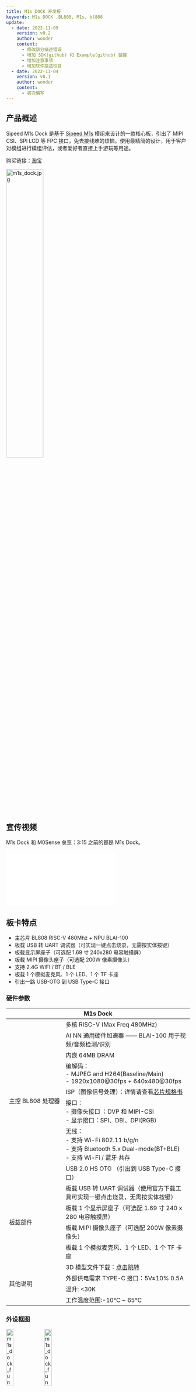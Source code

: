 ```yaml
---
title: M1s DOCK 开发板
keywords: M1s DOCK ,BL808, M1s, bl808
update:
  - date: 2022-11-09
    version: v0.2
    author: wonder
    content:
      - 修改部分描述错误
      - 增加 SDK(github) 和 Example(github) 链接
      - 增加注意事项
      - 增加软件描述栏目
  - date: 2022-11-04
    version: v0.1
    author: wonder
    content:
      - 初次编写
---
```


## 产品概述

Sipeed M1s Dock 是基于 [Sipeed M1s](./m1s_module.md) 模组来设计的一款核心板，引出了 MIPI CSI、SPI LCD 等 FPC 接口，免去接线难的烦恼。使用最精简的设计，用于客户对模组进行模组评估，或者爱好者直接上手游玩等用途。

购买链接：[淘宝](https://item.taobao.com/item.htm?id=691108452443)

<td><img alt="m1s_dock.jpg" src="./assets/m1s_dock/m1s_dock.jpg" width="45%"></td>

## 宣传视频

M1s Dock 和 M0Sense 总览：3:15 之前的都是 M1s Dock。

<iframe src="//player.bilibili.com/player.html?aid=559937139&bvid=BV1De4y117sP&cid=887814913&page=1" scrolling="no" border="0" frameborder="no" framespacing="0" allowfullscreen="true"> </iframe>

## 板卡特点

- 主芯片 BL808 RISC-V 480Mhz + NPU BLAI-100
- 板载 USB 转 UART 调试器（可实现一键点击烧录，无需按实体按键）
- 板载显示屏座子（可选配 1.69 寸 240x280 电容触摸屏）
- 板载 MIPI 摄像头座子（可选配 200W 像素摄像头）
- 支持 2.4G WIFI / BT / BLE
- 板载 1 个模拟麦克风、1 个 LED、1 个 TF 卡座
- 引出一路 USB-OTG 到 USB Type-C 接口

### 硬件参数

<table>
    <thead>
        <tr>
            <th colspan = "2" > M1s Dock </th>   
        </tr>
    </thead>
    <tbody>
    <tr>    
        <td rowspan="9" style="white-space:nowrap">主控 BL808 处理器</td>
    </tr>
    <tr>
        <td>多核 RISC-V (Max Freq 480MHz)</td>
    </tr>
    <tr>
        <td>AI NN 通用硬件加速器 —— BLAI-100 用于视频/音频检测/识别</td>
    </tr>
    <tr>
        <td>内嵌 64MB DRAM</td>
    </tr>
    <tr>
        <td>编解码：<br>- MJPEG and H264(Baseline/Main)<br>- 1920x1080@30fps + 640x480@30fps
        </td>
    </tr>
    <tr>
        <td>ISP（图像信号处理）：详情请查看<a href="https://dl.sipeed.com/shareURL/MAIX/M1s/M1s/6_Chip_Manual">芯片规格书</a></td>
    </tr>
    <tr>
        <td>接口：<br>- 摄像头接口 ：DVP 和 MIPI-CSI<br>- 显示接口：SPI、DBI、DPI(RGB)</td>
    </tr>
    <tr>
        <td>无线：<br>- 支持 Wi-Fi 802.11 b/g/n<br>- 支持 Bluetooth 5.x Dual-mode(BT+BLE)<br>- 支持 Wi-Fi / 蓝牙 共存</td>
    </tr>
    <tr>
      <td>USB 2.0 HS OTG （引出到 USB Type-C 接口）</td>
    </tr>
    <tr>    
        <td rowspan="5" style="white-space:nowrap"> 板载部件 </td>
    </tr>
    <tr>
        <td>板载 USB 转 UART 调试器（使用官方下载工具可实现一键点击烧录，无需按实体按键）</td>
    </tr>
    <tr>
        <td>板载 1 个显示屏座子（可选配 1.69 寸 240 x 280 电容触摸屏）</td>
    </tr>
    <tr>
        <td>板载 MIPI 摄像头座子（可选配 200W 像素摄像头）</td>
    </tr>
    <tr>
        <td>板载 1 个模拟麦克风、1 个 LED、1 个 TF 卡座 </td>
    </tr>
    <tr>    
        <td rowspan="5" style="white-space:nowrap"> 其他说明 </td>
    </tr>
    <tr>
      <td>
        3D 模型文件下载：<a href="https://dl.sipeed.com/shareURL/MAIX/M1s/M1s_Dock/5_3D_file">点击跳转</a>
      </td>
    </tr>
    <tr>
        <td>外部供电需求 TYPE-C 接口：5V±10% 0.5A</td>
    </tr>
    <tr>
        <td>温升: &lt;30K</td>
    </tr>
    <tr>
        <td>工作温度范围:-10℃ ~ 65℃</td>
    </tr>
    </tbody>    
</table>

### 外设框图

<img alt="m1s_dock_function_block_top" src="./assets/m1s_dock/m1s_dock_function_block_top.jpg"  width=20%>
<img alt="m1s_dock_function_block_top" src="./assets/m1s_dock/m1s_dock_function_block_top.jpg"  width=20%>

### 尺寸图

<img alt="m1s_dock_size" src="./assets/m1s_dock/m1s_dock_size.png" width=45%>

### 引脚图

<img alt="m1s_doc_pin_map" src="./assets/m1s_dock/m1s_doc_pin_map.png" width=45%>

## 产品对比

| 项目    | Maix Bit                 | ESP32 cam                     | M1s Dock                                  |
| :------ | :----------------------- | :---------------------------- | :---------------------------------------- |
| 处理器  | K210                     | ESP32                         | M1s(BL808)                                |
| 摄像头  | 0.3MP DVP GC0328         | 2MP DVP OV2640 with flash LED | 2MP MIPI OV2685(two-side) with flash LED  |
| 显示屏  | 2.4 inch 320x240         |                               | 1.68 inch 280x240 带电容触摸              |
| 音频    | I2S MEMS MIC             |                               | Analog MEMS MIC + LineOut                 |
| SD 卡槽 | SPI 模式                 | SPI 模式                      | · SDHC 模式 <br>· JTAG 模式               |
| 按键    | Reset <br> Boot          | Reset                         | · Reset <br>· Boot <br>· User x 2         |
| USB     | USB to Serial x 1        |                               | · USB to Dual Serial x 1 <br>· USB OTG HS |
| 其他    |                          |                               | 4P x 1.25mm 连接器（串口）                |
| 引脚    | 2 x 18 pins,可用于面包板 | 2 x 8 pins                    | 2 x 16 pins,可用于面包板                  |
| JTAG    |                          |                               | 可选 TF2JTAG                              |
| 外壳    |                          |                               | 可选                                      |
| 尺寸    | 25 x 53 mm               | 27 x 41 mm                    | 27 x 55 mm                                |

## 软件描述

<table>
    <thead>
        <tr>
            <th colspan = "2" > M1s Dock </th>   
        </tr>
    </thead>
    <tbody>
        <tr>
          <td>OS</td>
          <td>· 完备支持 FreeRTOS<br>· 基础支持 Linux</td>
        </tr>
        <tr>
          <td>开发方式</td>
          <td>· 原生 C SDK<br>· MaixHAL C 模块<br>· pikascript python 脚本</td>
        </tr>
        <tr>
          <td>固件下载</td>
          <td>· 串口下载<br>· 虚拟磁盘拖拽式更新</td>
        </tr>
        <tr>
          <td>AI 推理框架</td>
          <td>· 支持原生 SDK 的 BLAI 加速推理引擎<br>· 支持通用 TinyMaix 推理引擎</td>
        </tr>
        <tr>
          <td>AI 模型下载</td>
          <td>· <a herf="https://maixhub.com/">MaixHub</a> 下载。支持 人脸检测，识别，姿态检测，手势检测 等</td>
        </tr>
        <tr>
          <td>Sipeed 参考示例</td>
          <td>· https://gitee.com/sipeed/M1s_BL808_example</td>
        </tr>
    </tbody>
</table>

## 支持算子列表

<table>
<thead>
<tr>
  <th>Type</th>
  <th>Operators</th>
  <th>Applicable Subset Spec.</th>
  <th>Processor</th>
</tr>
</thead>
<tbody>
<tr>
  <td rowspan="10">Convolution</td>
  <td rowspan="4">Conv </td>
  <td>Kernel: 1x1,3x3,5x5,7x7</td>
  <td rowspan="4">:strong:<code>NPU</code></td>
</tr>
<tr>
  <td>Stride: 1x1, 2x2</td>
</tr>
<tr>
  <td>Dilation: 1x1, 2x2</td>
</tr>
<tr>
  <td>Pad: same</td>
</tr>
<tr>
  <td rowspan="4">Depthwise Conv</td>
  <td>Kernel: 1x1,3x3 (5x5, 7x7 TBD)</td>
  <td rowspan="4">:strong:<code>NPU</code></td>
</tr>
<tr>
  <td>Stride: 1x1, 2x2</td>
</tr>
<tr>
  <td>Dilation: 1x1 (2x2 TBD)</td>
</tr>
<tr>
  <td>Pad: same</td>
</tr>
<tr>
  <td rowspan="2">Transpose Conv</td>
  <td>Kernel: 3x3</td>
  <td rowspan="2">strong:<code>NPU</code></td>
</tr>
<tr>
  <td>Stride: 2x2</td>
</tr>
<tr>
  <td rowspan="4">Pooling</td>
  <td rowspan="2">MaxPool (NPU TBD)</td>
  <td>Kerenl: 2x2</td>
  <td rowspan="2">DSP</td>
</tr>
<tr>
  <td>Stride: 2x2</td>
</tr>
<tr>
  <td rowspan="2">MaxPool</td>
  <td>Kerenl: 3x3</td>
  <td rowspan="2">:strong:<code>NPU</code></td>
</tr>
<tr>
  <td>Stride: 1x1, 2x2</td>
</tr>
<tr>
  <td rowspan="2">Activation</td>
  <td>Relu</td>
  <td></td>
  <td>:strong:<code>NPU</code></td>
</tr>
<tr>
  <td>Relu 6</td>
  <td></td>
  <td>:strong:<code>NPU</code></td>
</tr>
<tr>
  <td rowspan="5">Other processing</td>
  <td>BatchNormalization</td>
  <td>fused with conv</td>
  <td>:strong:<code>NPU</code></td>
</tr>
<tr>
  <td>Add (shortcut)</td>
  <td></td>
  <td>:strong:<code>NPU</code></td>
</tr>
<tr>
  <td>Concat (route)</td>
  <td>Channel wise (AXIS 3 in BHWC)</td>
  <td>:strong:<code>NPU</code></td>
</tr>
<tr>
  <td>Fully Connected</td>
  <td></td>
  <td>:strong:<code>NPU</code></td>
</tr>
<tr>
  <td>Upsample</td>
  <td>Nearest</td>
  <td>:strong:<code>NPU</code></td>
</tr>
</tbody>
</table>

## 补充资料

- [规格书](https://dl.sipeed.com/shareURL/MAIX/M1s/M1s_Dock/1_Specification)
- [原理图](https://dl.sipeed.com/shareURL/MAIX/M1s/M1s_Dock/2_Schematic)
- [位号图](https://dl.sipeed.com/shareURL/MAIX/M1s/M1s_Dock/3_Bit_number_map)
- [尺寸图](https://dl.sipeed.com/shareURL/MAIX/M1s/M1s_Dock/4_Dimensional_drawing)
- [3D 模型文件](https://dl.sipeed.com/shareURL/MAIX/M1s_Dock/M1s/5_3D_file)
- [芯片数据手册](https://dl.sipeed.com/shareURL/MAIX/M1s/M1s_Dock/6_Chip_Manual)
- [触摸屏手册](https://dl.sipeed.com/shareURL/MAIX/M1s/M1s_Dock/6_Chip_Manual/touch_screen)
- [博流官方文档](https://dev.bouffalolab.com/home/)

---

- [SDK](https://gitee.com/sipeed/M1s_BL808_SDK) (gitee)
- [Examples](https://gitee.com/sipeed/M1s_BL808_example)（gitee）
- [Linux](https://github.com/sipeed/M1s_BL808_Linux_SDK)（Github）
- 交流 QQ 群：`816177882` 。[点我加群](https://jq.qq.com/?_wv=1027&k=0fOkj3EB)
- 论坛：[bbs.sipeed.com](https://bbs.sipeed.com/)
- [在线模型平台](https://maixhub.com/)

## 注意事项

<table>
    <tr>
        <th>项目</th>
        <th>注意事项</th>
    </tr>
    <tr>
        <td>静电防护</td>
        <td>请避免静电打到 PCBA 上；接触 PCBA 之前请把手的静电释放掉</td>
    </tr>
    <tr>
        <td>容忍电压</td>
        <td> 每个 GPIO 的工作电压已经在原理图中标注出来，请不要让 GPIO 的实际工作的电压超过额定值，否则会引起 PCBA 的永久性损坏 </td>
    </tr>
    <tr>
        <td>FPC 座子</td>
        <td>在连接 FPC 软排线的时候，谲确保排线无偏侈地完整地插入到排线中</td>
    </tr>
    <tr>
        <td>插拔</td>
        <td>请完全断电后才进行插拔操作</td>
    </tr>
    <tr>
        <td>避免短路</td>
        <td>请在上电过程中，避免任何液体和金属触碰到 PCBA 上的元件的焊盘，否则会导致路，烧毁 PCBA</td>
    </tr>
</table>

## 联系

Sipeed M1s Dock 开发板可以在多种场景实现客户不同方面的需要，技术支持和商业合作请联系使用邮箱 [support@sipeed.com](support@sipeed.com)
